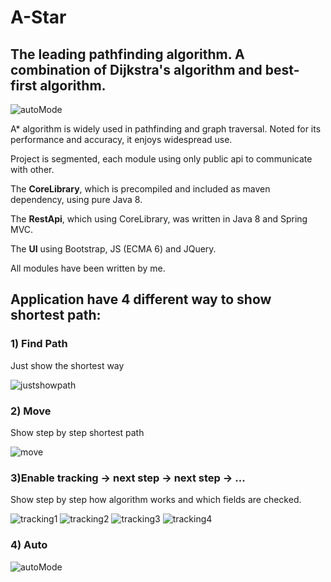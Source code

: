 # A-Star
## The leading pathfinding algorithm. A combination of Dijkstra's algorithm and best-first algorithm.

![autoMode](http://g.recordit.co/QxMDP6yWzB.gif)

A* algorithm is widely used in pathfinding and graph traversal. Noted for its performance and accuracy, it enjoys widespread use.


Project is segmented, each module using only public api to communicate with other.

The **CoreLibrary**, which is precompiled and included as maven dependency, using pure Java 8.

The **RestApi**, which using CoreLibrary, was written in Java 8 and Spring MVC.

The **UI** using Bootstrap, JS (ECMA 6) and JQuery. 

All modules have been written by me.


## Application have 4 different way to show shortest path:

### 1) Find Path 

Just show the shortest way

![justshowpath](https://cloud.githubusercontent.com/assets/9084222/18342429/2073dc78-75af-11e6-9d0e-94d2328374fc.jpg)

### 2) Move

Show step by step shortest path

![move](http://g.recordit.co/QEsUOL5aTz.gif)

### 3)Enable tracking -> next step -> next step -> ...

Show step by step how algorithm works and which fields are checked. 

![tracking1](https://cloud.githubusercontent.com/assets/9084222/18342689/58d75bc0-75b0-11e6-9011-a75134ab18c9.jpg)
![tracking2](https://cloud.githubusercontent.com/assets/9084222/18342692/58de15be-75b0-11e6-8737-4d9e0c158085.jpg)
![tracking3](https://cloud.githubusercontent.com/assets/9084222/18342691/58dd6344-75b0-11e6-83ea-97b552b0f82d.jpg)
![tracking4](https://cloud.githubusercontent.com/assets/9084222/18342690/58d8a520-75b0-11e6-8fe2-8f91baae56b2.jpg)

### 4) Auto

![autoMode](http://g.recordit.co/QxMDP6yWzB.gif)
